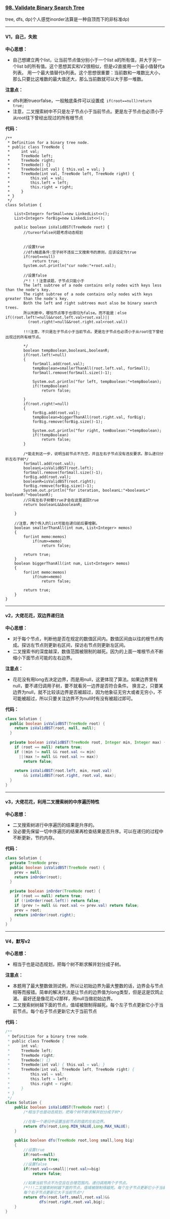 ### [98. Validate Binary Search Tree](https://leetcode.com/problems/validate-binary-search-tree/)

tree, dfs, dp(个人感觉inorder法算是一种自顶而下的非标准dp)

---

#### V1，自己，失败

**中心思想：**
- 自己想建立两个list，让当前节点值分别小于一个list a的所有值，并大于另一个list b的所有值。这个思想其实和V2很相似，但是v2直接用一个最小值替代a列表。
用一个最大值替代b列表。这个思想很重要：当前数和一堆数比大小，那么只要比这堆数的最大值还大，那么当前数就可以大于那一堆数。

**注意点：**
- dfs判断trueorfalse，一般触底条件可以设置成` if(root==null)return true;`
- 注意，二叉搜索树中不只是左子节点小于当前节点。更是左子节点也必须小于从root往下曾经出现过的所有根节点

**代码：**
```
/**
 * Definition for a binary tree node.
 * public class TreeNode {
 *     int val;
 *     TreeNode left;
 *     TreeNode right;
 *     TreeNode() {}
 *     TreeNode(int val) { this.val = val; }
 *     TreeNode(int val, TreeNode left, TreeNode right) {
 *         this.val = val;
 *         this.left = left;
 *         this.right = right;
 *     }
 * }
 */
class Solution {
    
    List<Integer> forSmall=new LinkedList<>();
    List<Integer> forBig=new LinkedList<>();
    
    public boolean isValidBST(TreeNode root) {
        //tureorfalse问题考虑动态规划
        
        
        //设置true
        //dfs触底条件:空子树不违反二叉搜索书的原则，应该设定为true
        if(root==null)
            return true;
        System.out.println("cur node:"+root.val);
            
        //设置false
        /*！！！注意读题，子节点只能小于
        The left subtree of a node contains only nodes with keys less than the node's key.
        The right subtree of a node contains only nodes with keys greater than the node's key.
        Both the left and right subtrees must also be binary search trees.
        所以判断中，哪怕节点等于也得归为false。而不能是：else if((root.left!=null&&root.left.val>root.val)||
          (root.right!=null&&root.right.val<root.val))
        
        !!!注意，不只是左子节点小于当前节点。更是左子节点也必须小于从root往下曾经出现过的所有根节点。
        
        */
        boolean tempBoolean,booleanL,booleanR;
        if(root.left!=null)
        {
            forSmall.add(root.val);
            tempBoolean=smallerThanAll(root.left.val, forSmall);
            forSmall.remove(forSmall.size()-1);
            
            System.out.println("for left, tempBoolean:"+tempBoolean);
            if(!tempBoolean)
                return false;
            
        }
        if(root.right!=null)
        {
            forBig.add(root.val);
            tempBoolean=biggerThanAll(root.right.val, forBig);
            forBig.remove(forBig.size()-1);
            
            System.out.println("for right, temBoolean:"+tempBoolean);
            if(!tempBoolean)
                return false;
        }
        
        /*能走到这一步，说明当前节点不为空，并且左右子节点没有违反要求。那么递归分析左右子树*/
        forSmall.add(root.val);
        booleanL=isValidBST(root.left);
        forSmall.remove(forSmall.size()-1);
        forBig.add(root.val);
        booleanR=isValidBST(root.right);
        forBig.remove(forBig.size()-1);
        System.out.println("for iteration, booleanL:"+booleanL+" booleanR:"+booleanR);
        //只有左右子树都true才会在这里返回true
        return booleanL&&booleanR;
        
    }
    
    //注意，两个传入的list可能在递归前后要增删。 
    boolean smallerThanAll(int num, List<Integer> memos)
    {
        for(int memo:memos)
            if(num>=memo)
                return false;
        
        return true;
    }
    boolean biggerThanAll(int num, List<Integer> memos)
    {
        for(int memo:memos)
            if(num<=memo)
                return false;
        
        return true;
    }
}
```

---

#### v2，大佬花花，双边界递归法

**中心思想：**
- 对于每个节点，判断他是否在规定的数值区间内。数值区间由以往的根节点构成。探访左节点则更新右区间，探访右节点则更新左区间。
- 二叉搜索书的深度越深，数值范围被限制的越死。因为的上面一堆根节点不断缩小下面节点可能的左右边界。

**注意点：**
- 花花没有用long去决定边界，而是用null，这更体现了算法。如果边界里有null，要不递归调用子树，要不就看另一边界是否符合条件。
换言之，只要某边界为null，就不比较该边界是否被超过，因为他象征无穷大或者无穷小，不可能被超过，所以只要关注边界不为null时有没有被超过即可。

**代码：**
```java
class Solution {
  public boolean isValidBST(TreeNode root) {
    return isValidBST(root, null, null);
  }
  
  private boolean isValidBST(TreeNode root, Integer min, Integer max) {
    if (root == null) return true;
    if ((min != null && root.val <= min) 
      ||(max != null && root.val >= max))
        return false;
 
    return isValidBST(root.left, min, root.val)
        && isValidBST(root.right, root.val, max);
  }
}
```

---

#### v3，大佬花花，利用二叉搜索树的中序遍历特性

**中心思想：**
- 二叉搜索树进行中序遍历的结果是升序的。
- 没必要先保留一切中序遍历的结果再检查结果是否升序。可以在递归的过程中不断更新，节约内存。

**代码：**
```java
class Solution {
  private TreeNode prev;
  public boolean isValidBST(TreeNode root) {
    prev = null;
    return inOrder(root);
  }
  
  private boolean inOrder(TreeNode root) {
    if (root == null) return true;
    if (!inOrder(root.left)) return false;
    if (prev != null && root.val <= prev.val) return false;
    prev = root;
    return inOrder(root.right);
  }
}
```

---

#### V4，默写v2

**中心思想：**
- 相当于也是动态规划，把每个树不断求解并划分成子树。

**注意点：**
- 本题用了最大整数做测试例，所以让初始边界为最大整数的话，边界会与节点相等而报错。简单的解决方法是让节点的边界值为long类型，但是这是饮鸩止渴。
最好还是像花花v2那样，用null当做初始边界。
- 二叉搜索树树越下面的节点，值域被限制得越死。每个左子节点更新它小于当前节点。每个右子节点更新它大于当前节点

**代码：**
```java
/**
 * Definition for a binary tree node.
 * public class TreeNode {
 *     int val;
 *     TreeNode left;
 *     TreeNode right;
 *     TreeNode() {}
 *     TreeNode(int val) { this.val = val; }
 *     TreeNode(int val, TreeNode left, TreeNode right) {
 *         this.val = val;
 *         this.left = left;
 *         this.right = right;
 *     }
 * }
 */
class Solution {
    public boolean isValidBST(TreeNode root) {
        /*相当于也是动态规划，把每个树不断求解并划分成子树*/
        
        //在每一个递归中设置当前节点的值的左右边界。
        return dfs(root,Long.MIN_VALUE,Long.MAX_VALUE);
    }
    
    public boolean dfs(TreeNode root,long small,long big)
    {
        //设置true
        if(root==null)
            return true;
        //设置false
        if(root.val<=small||root.val>=big)
            return false;
        
        //如果当前节点不为空且在合理范围内。递归调用两个子节点。
        /*!!!二叉搜索树树越下面的节点，值域被限制得越死。每个左子节点更新它小于当前节点。
        每个右子节点更新它大于当前节点*/
        return dfs(root.left,small,root.val)&&
               dfs(root.right,root.val,big);
    }
}
```
